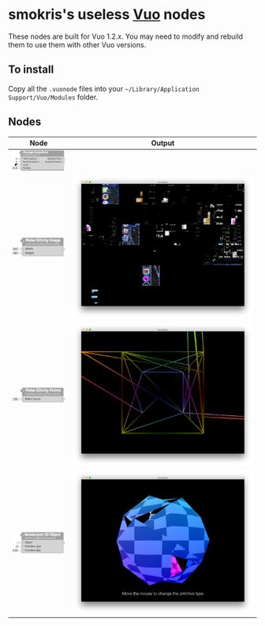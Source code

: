 # smokris's useless [Vuo](http://vuo.org) nodes

These nodes are built for Vuo 1.2.x.  You may need to modify and rebuild them to use them with other Vuo versions.

## To install

Copy all the `.vuonode` files into your `~/Library/Application Support/Vuo/Modules` folder.

## Nodes

Node                                        | Output
------------------------------------------- | ------------------------------------------------
![](smokris/smokris.snapshot.png)           |
![](smokris/smokris.make.glitch.image.png)  | ![](smokris/smokris.make.glitch.image-output.png)
![](smokris/smokris.make.glitch.points.png) | ![](smokris/smokris.make.glitch.points-output.png)
![](smokris/smokris.object.reinterpret.png) | ![](smokris/smokris.object.reinterpret-output.png)
